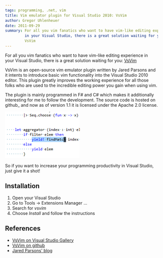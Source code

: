 ```yaml
---
tags: programming, .net, vim
title: Vim emulator plugin for Visual Studio 2010: VsVim
author: Gregor Uhlenheuer
date: 2011-09-29
summary: For all you vim fanatics who want to have vim-like editing experience
         in your Visual Studio, there is a great solution waiting for you:
         VsVim
---
```

For all you vim fanatics who want to have vim-like editing experience in your
Visual Studio, there is a great solution waiting for you: [VsVim][1]

VsVim is an open-source vim emulator plugin written by Jared Parsons and it
intents to introduce basic vim functionality into the Visual Studio 2010 editor.
This plugin greatly improves the working experience for all those folks who are
used to the incredible editing power you gain when using vim.

The plugin is mainly programmed in F# and C# which makes it additionally
interesting for me to follow the development. The source code is hosted on
github_ and now as of version 1.1 it is licensed under the Apache 2.0 license.

![Screenshot of VsVim](/images/vsvim.png)

So if you want to increase your programming productivity in Visual Studio, just
give it a shot!

Installation
------------

1. Open your Visual Studio
2. Go to Tools → Extensions Manager ...
3. Search for *vsvim*
4. Choose *Install* and follow the instructions

References
----------

- [VsVim on Visual Studio Gallery][1]
- [VsVim on github][2]
- [Jared Parsons' blog][3]

[1]: http://visualstudiogallery.msdn.microsoft.com/59ca71b3-a4a3-46ca-8fe1-0e90e3f79329/
[2]: http://github.com/jaredpar/vsvim/
[3]: http://blogs.msdn.com/b/jaredpar/
